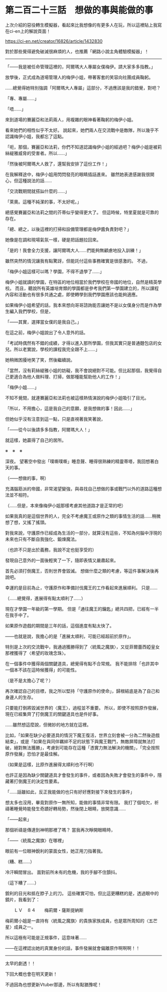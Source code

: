 # 第二百二十三話　想做的事與能做的事

上次介紹的惡役轉生模擬器，看起來比我想像的有更多人在玩，所以這裡貼上我寫在ci-en上的解說頁面！

https://ci-en.net/creator/16826/article/1432830

對於那些覺得避免破滅很麻煩的人，也推薦「網路小說主角體驗模擬器」！

---

「——我是被任命管理這裡的，阿爾瑪大人專屬女僕梅伊。請大家多多指教。」

放學後，正式成為道場管理人的梅伊小姐，帶著客套的笑容向社團成員鞠躬。

……總覺得她特別強調「阿爾瑪大人專屬」這部分，不過應該是我的錯覺，對吧？

「專、專屬……」

「唔……」

來到道場的賽麗亞和法莉兩人，用複雜的眼神看著鞠躬的梅伊小姐。

看來她們的相性似乎不太好。
說起來，她們兩人在交流戰中是敵隊，所以幾乎不認識梅伊小姐，我都忘了這點。

「呃，那個，賽麗亞和法莉，你們不知道認識梅伊小姐的經過吧？梅伊小姐是被莉絲緹雅威脅的受害者。所以……」

「然後被阿爾瑪大人救了，還幫我安排了這份工作！」

在我解釋途中，梅伊小姐用閃閃發亮的眼睛插話進來。
雖然她表達感謝我很開心，但這種說法的話……

「交流戰期間就搭訕什麼的……」

「萊奧。這種不純潔的事，不太好呢。」

總感覺賽麗亞和法莉之間的芥蒂似乎變得更大了。
但這時候，特里夏就是可靠的存在。

「總、總之，以後這裡的打掃和設備管理都是梅伊醬負責對吧？」

她像是在調和現場氣氛一樣，硬是把話題拉回來。

「是的！我會全力支援，讓阿爾瑪大人……們能夠無顧慮地投入訓練！」

雖然突然的情況讓我有點驚訝，但能託付這些事務確實是很感激的。
不過，

「梅伊小姐這樣可以嗎？學園，不得不退學了……」

梅伊小姐就讀的學園，在特區的地位相當於我們學校在帝國的地位，自然是精英學校。
而且，聽說所有英雄培育類的學園都是參考我們第一學園建立的，所以課程內容和活動也有很多共通之處，即使轉學到我們學園應該也能夠適應。

如果梅伊小姐希望的話，我本來想向哥哥諮詢能否讓她不是以女僕身分而是作為學生編入我們學校，但是，

「——其實，選擇當女僕的是我自己。」

在這之前，梅伊小姐說出了令人意外的話。

「考試時偶然有不錯的成績，才得以進入那所學園，但我其實只是普通麵包店的女兒。所以老實說，學校的課程我完全跟不上……」

她稍微困擾地笑了笑，然後繼續說。

「當然，沒有莉絲緹雅小姐的妨礙，我不會說絕對不可能。但比起那個，我覺得自己更適合為他人做料理、打掃，做那種能幫助他人的工作！」

「梅伊小姐……」

不知不覺間，就連賽麗亞和法莉也被這樣熱情演說的梅伊小姐吸引了目光。

「所以，不用擔心，這是我自己的意願，是我想做的事！因此……」

但她似乎沒有注意到這一點，只是直視著我笑著說，

「——從今以後請多多指教，阿爾瑪大人！」

就這樣，她贏得了自己的居所。

※　※　※

深夜。
望著空中發出「噗嘶噗嘶」睡息聲、睡得很熟練的精靈蒂塔，我回想著白天的事。

（——想做的事，啊）

充滿腦筋派的帝國，非常渴望變強，與尋找自己想做的事或戰鬥以外的道路這種想法並不相符。

（……但是，本來像梅伊小姐那樣考慮其他道路才是正常的吧）

如果我真的是這個世界的人，完全不考慮魔王或原作之類的事情生活的話……稍微想了想，又搖了搖頭。

對我來說，守護原作已經成為生活的一部分，就算沒有這些，不知為何腦中浮現的未來也只有不斷自我強化、鍛煉魔法。

（也許不只是出於義務，我說不定也挺享受的）

發現自己意外的一面後輕笑了一下，隨即表情又嚴肅起來。

首先必須打倒魔王，否則世界會毀滅。
想做什麼之類的考慮，等這件事解決後再說吧。

幸運的是目前為止，守護原作和準備討伐魔王的工作看起來進展順利。
只是……

（……總覺得，進展得有點太順利了……）

現在才學園一年級的第一學期。
但是「通往魔王的鑰匙」總共四把，已經有一半在我手中了。

如果原作遊戲的期間是三年的話，這個進度有點太快了。

——也就是說，我擔心的是「進展太順利，可能已經超前於原作」。

特別是上次的交流戰中，我通過獲勝得到了〈統風之魔旗〉，又從菲爾蕾西婭皇女那裡獲得了〈希望的玫瑰念珠〉。

在一個事件中獲得兩個關鍵道具，總覺得有點不合常規。
我不能排除「也許其中一個本不該在這時候獲得」的可能性。

（是不是太擔心了呢？）

再次確認自己的目標，我之所以堅持「守護原作的使命」，歸根結底是為了自己和身邊人的生存。

只要能打倒將毀滅世界的〈魔王〉，過程並不重要。
所以，即使不按照原作發展，現在已經集齊了打倒魔王的關鍵道具也是件好事。

……雖然想這麼說，但微妙的地方就在這裡。

比如，「如果在缺少必要道具的情況下魔王復活，世界立刻會被一分為二然後遊戲結束」，或是「如果在與同伴羈絆不足的狀態下與魔王戰鬥，無敵屏障就無法打破，絕對無法獲勝」，考慮到可能存在這種「憑實力無法解決的機關」，「完全按照原作發展」恐怕才是最佳解。

（如果是這樣，比原作進展得太順利也不行啊）

也許正是因為缺少關鍵道具才會發生的事件，或者因為失敗才會發生的事件中，隱藏著打倒魔王的決定性要素。

「……話雖如此，反正我能做的也只有好好應對接下來發生的事件」

想太多也沒用，畢竟對原作一無所知，能做的事情非常有限。
我打了個哈欠，祈禱著睡覺時能發生奇蹟好轉局勢，然後閉上眼睛，放開意識……

「——起來」

那個祈禱是傳達到神明那裡了嗎？
當我再次睜開眼睛時，

「——〈統風之魔旗〉在哪裡」

眼前有一位眼神銳利的蒙面女性，她正用刀指著我。

（糟、糕……）

冷汗瞬間冒出。
面對前所未有的危機，我的手腳不住顫抖。

（這下糟了……）

銳利的目光和抵在脖子上的刀。
這些確實可怕，但比這更糟糕的是，透過眼中的鏡片，我看到了：

　　ＬＶ　８４　　梅莉爾・薩斯提納斯

梅莉爾小姐是一直持有〈統風之魔旗〉的貴族家族成員，也是眾所周知的〈五芒星〉成員之一。

所以這極有可能是正規事件，這意味著……

——在這裡認出她的真實身份的話，事件發展就會偏離原作啊啊啊！！

---

太早的劇透！！

下回大概也會在明天更新！

不過因為也想更新Vtuber那邊，所以有點猶豫呢！